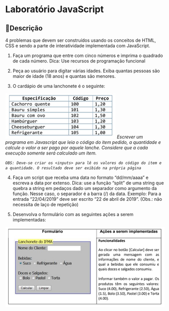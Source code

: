 # Laboratório JavaScript

## 📜Descrição
4 problemas que devem ser construídos usando os conceitos de
HTML, CSS e sendo a parte de interatividade implementada com JavaScript.

1. Faça um programa que entre com cinco números e imprima o quadrado de
cada número.
Dica: Use recursos de programação funcional
2. Peça ao usuário para digitar várias idades. Exiba quantas pessoas são
maior de idade (18 anos) e quantas são menores.

3. O cardápio de uma lanchonete é o seguinte:
<img src="tabela1.jpg">
<i>
    Escrever um programa em Javascript que leia o código do item pedido, a quantidade e calcule
    o valor a ser pago por aquele lanche. Considere que a cada execução somente será calculado
    um item.

    OBS: Deve-se criar os <inputs> para lê os valores do código do item e a quantidade. O resultado deve ser exibido na própria página
</i>

4. Faça um script que receba uma data no formato “dd/mm/aaaa” e escreva a
data por extenso. Dica: use a função “split” de uma string que quebra a string
em pedaços dado um separador como argumento da função. Nesse caso, o
separador é a barra (/) da data. Exemplo: Para a entrada “22/04/2019” deve ser
escrito “22 de abril de 2019”. (Obs.: não necessita de laço de repetição)

5. Desenvolva o formulário com as seguintes ações a serem implementadas:
<img src="formulario.jpg">